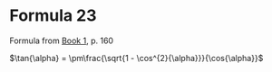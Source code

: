 # Formula 23

Formula from [Book 1](../../Buch1.md), p. 160

$\tan{\alpha} = \pm\frac{\sqrt{1 - \cos^{2}{\alpha}}}{\cos{\alpha}}$
